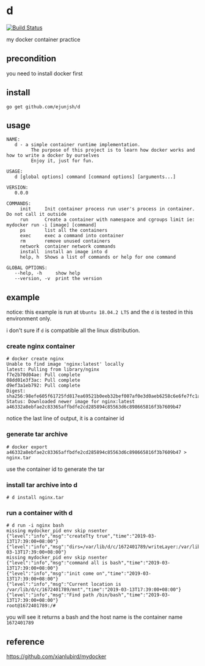 # d

[![Build Status](https://travis-ci.org/ejunjsh/d.svg?branch=master)](https://travis-ci.org/ejunjsh/d)

my docker container practice


## precondition

you need to install docker first

## install

    go get github.com/ejunjsh/d
   
## usage

    NAME:
       d - a simple container runtime implementation.
             The purpose of this project is to learn how docker works and how to write a docker by ourselves
             Enjoy it, just for fun.
    
    USAGE:
       d [global options] command [command options] [arguments...]
    
    VERSION:
       0.0.0
    
    COMMANDS:
         init     Init container process run user's process in container. Do not call it outside
         run      Create a container with namespace and cgroups limit ie: mydocker run -i [image] [command]
         ps       list all the containers
         exec     exec a command into container
         rm       remove unused containers
         network  container network commands
         install  install an image into d
         help, h  Shows a list of commands or help for one command
    
    GLOBAL OPTIONS:
       --help, -h     show help
       --version, -v  print the version


## example

notice: this example is run at `Ubuntu 18.04.2 LTS` and the `d` is tested in this environment only. 

i don't sure if `d` is compatible all the linux distribution.

### create nginx container

    # docker create nginx
    Unable to find image 'nginx:latest' locally
    latest: Pulling from library/nginx
    f7e2b70d04ae: Pull complete 
    08dd01e3f3ac: Pull complete 
    d9ef3a1eb792: Pull complete 
    Digest: sha256:98efe605f61725fd817ea69521b0eeb32bef007af0e3d0aeb6258c6e6fe7fc1a
    Status: Downloaded newer image for nginx:latest
    a46332a8ebfae2c83365affbdfe2cd285894c85563d6c898665816f3b7609b47
    
notice the last line of output, it is a container id
    
### generate tar archive 

    # docker export a46332a8ebfae2c83365affbdfe2cd285894c85563d6c898665816f3b7609b47 > nginx.tar
    
use the container id to generate the tar

### install tar archive into d
     
    # d install nginx.tar
    
### run a container with d

    # d run -i nginx bash
    missing mydocker_pid env skip nsenter
    {"level":"info","msg":"createTty true","time":"2019-03-13T17:39:00+08:00"}
    {"level":"info","msg":"dirs=/var/lib/d/c/1672401789/writeLayer:/var/lib/d/i/nginx","time":"2019-03-13T17:39:00+08:00"}
    missing mydocker_pid env skip nsenter
    {"level":"info","msg":"command all is bash","time":"2019-03-13T17:39:00+08:00"}
    {"level":"info","msg":"init come on","time":"2019-03-13T17:39:00+08:00"}
    {"level":"info","msg":"Current location is /var/lib/d/c/1672401789/mnt","time":"2019-03-13T17:39:00+08:00"}
    {"level":"info","msg":"Find path /bin/bash","time":"2019-03-13T17:39:00+08:00"}
    root@1672401789:/#
    
you will see it returns a bash and the host name is the container name `1672401789`
    
## reference

https://github.com/xianlubird/mydocker